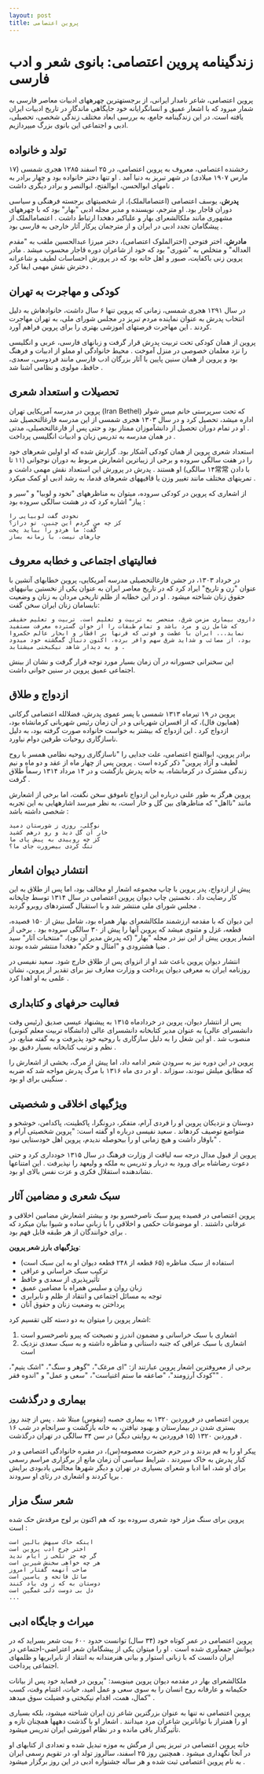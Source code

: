 ```yaml
---
layout: post
title: پروین اعتصامی
---
```


# زندگینامه پروین اعتصامی: بانوی شعر و ادب فارسی

پروین اعتصامی، شاعر نامدار ایرانی، از برجستهترین چهرههای ادبیات معاصر فارسی به شمار میرود که با اشعار عمیق و انسانگرایانه خود جایگاهی ماندگار در تاریخ ادبیات ایران یافته است. در این زندگینامه جامع، به بررسی ابعاد مختلف زندگی شخصی، تحصیلی، ادبی و اجتماعی این بانوی بزرگ میپردازیم.

## تولد و خانواده

رخشنده اعتصامی، معروف به پروین اعتصامی، در ۲۵ اسفند ۱۲۸۵ هجری شمسی (۱۷ مارس ۱۹۰۷ میلادی) در شهر تبریز به دنیا آمد . او تنها دختر خانواده بود و چهار برادر به نامهای ابوالحسن، ابوالفتح، ابوالنصر و برادر دیگری داشت .

**پدرش**، یوسف اعتصامی (اعتصامالملک)، از شخصیتهای برجسته فرهنگی و سیاسی دوران قاجار بود. او مترجم، نویسنده و مدیر مجله ادبی "بهار" بود که با چهرههای مشهوری مانند ملکالشعرای بهار و علیاکبر دهخدا ارتباط داشت . اعتصامالملک از پیشگامان تجدد ادبی در ایران و از مترجمان پرکار آثار خارجی به فارسی بود .

**مادرش**، اختر فتوحی (اخترالملوک اعتصامی)، دختر میرزا عبدالحسین ملقب به "مقدم العداله" و متخلص به "شوری" بود که خود از شاعران دوره قاجار محسوب میشد . مادر پروین زنی باکفایت، صبور و اهل خانه بود که در پرورش احساسات لطیف و شاعرانه دخترش نقش مهمی ایفا کرد .

## کودکی و مهاجرت به تهران

در سال ۱۲۹۱ هجری شمسی، زمانی که پروین تنها ۶ سال داشت، خانوادهاش به دلیل انتخاب پدرش به عنوان نماینده مردم تبریز در مجلس شورای ملی، به تهران مهاجرت کردند . این مهاجرت فرصتهای آموزشی بهتری را برای پروین فراهم آورد.

پروین از همان کودکی تحت تربیت پدرش قرار گرفت و زبانهای فارسی، عربی و انگلیسی را نزد معلمان خصوصی در منزل آموخت . محیط خانوادگی او مملو از ادبیات و فرهنگ بود و پروین از همان سنین پایین با آثار بزرگان ادب فارسی مانند فردوسی، سعدی، حافظ، مولوی و نظامی آشنا شد .

## تحصیلات و استعداد شعری

پروین در مدرسه آمریکایی تهران (Iran Bethel) که تحت سرپرستی خانم میس شولر اداره میشد، تحصیل کرد و در سال ۱۳۰۳ هجری شمسی از این مدرسه فارغالتحصیل شد . او در تمام دوران تحصیل از دانشآموزان ممتاز بود و حتی پس از فارغالتحصیلی، مدتی در همان مدرسه به تدریس زبان و ادبیات انگلیسی پرداخت .

استعداد شعری پروین از همان کودکی آشکار بود. گزارش شده که او اولین شعرهای خود را در هفت سالگی سروده و برخی از زیباترین اشعارش مربوط به دوران نوجوانی (۱۱ تا ۱۴ سالگی) او هستند . پدرش در پرورش این استعداد نقش مهمی داشت و常常 با دادن تمرینهای مختلف مانند تغییر وزن یا قافیههای شعرهای قدما، به رشد ادبی او کمک میکرد .

از اشعاری که پروین در کودکی سروده، میتوان به مناظرههای "نخود و لوبیا" و "سیر و پیاز" اشاره کرد که در هشت سالگی سروده بود :

```
نخودی گفت لوبیایی را
کز چه من گردم این چنین، تو دراز؟
گفت: ما هردو را بباید پخت
چارهای نیست، با زمانه بساز
```

## فعالیتهای اجتماعی و خطابه معروف

در خرداد ۱۳۰۳، در جشن فارغالتحصیلی مدرسه آمریکایی، پروین خطابهای آتشین با عنوان "زن و تاریخ" ایراد کرد که در تاریخ معاصر ایران به عنوان یکی از نخستین بیانیههای حقوق زنان شناخته میشود . او در این خطابه از ظلم تاریخی مردان به زنان و وضعیت نابسامان زنان ایران سخن گفت:

```
داروی بیماری مزمن شرق، منحصر به تربیت و تعلیم است. تربیت و تعلیم حقیقی که شامل زن و مرد باشد و تمام طبقات را از خوان گسترده معرفت مستفید نماید... ایران با عظمت و قوتی که قرنها بر اقطار و ابحار عالم حکمروا بود، از مصائب و شداید شرق سهم وافر برده، اکنون دنبال گمگشته خود میدود و به دیدار شاهد نیکبختی میشتابد .
```

این سخنرانی جسورانه در آن زمان بسیار مورد توجه قرار گرفت و نشان از بینش اجتماعی عمیق پروین در سنین جوانی داشت.

## ازدواج و طلاق

پروین در ۱۹ تیرماه ۱۳۱۳ شمسی با پسر عموی پدرش، فضلالله اعتصامی گرکانی (همایون فال)، که از افسران شهربانی و در آن زمان رئیس شهربانی کرمانشاه بود، ازدواج کرد . این ازدواج که بیشتر به خواست خانواده صورت گرفته بود، به دلیل ناسازگاری روحیات طرفین دوام نیاورد.

برادر پروین، ابوالفتح اعتصامی، علت جدایی را "ناسازگاری روحیه نظامی همسر با روح لطیف و آزاد پروین" ذکر کرده است . پروین پس از چهار ماه از عقد و دو ماه و نیم زندگی مشترک در کرمانشاه، به خانه پدرش بازگشت و در ۱۴ مرداد ۱۳۱۴ رسماً طلاق گرفت .

پروین هرگز به طور علنی درباره این ازدواج ناموفق سخن نگفت، اما برخی از اشعارش مانند "نااهل" که مناظرهای بین گل و خار است، به نظر میرسد اشارههایی به این تجربه شخصی داشته باشد :

```
نوگلی، روزی ز شورستان دمید
خار آن گل دید و رو درهم کشید
کز چه روییدی به پیش پای ما
تنگ کردی بیضرورت جای ما؟
```

## انتشار دیوان اشعار

پیش از ازدواج، پدر پروین با چاپ مجموعه اشعار او مخالف بود، اما پس از طلاق به این کار رضایت داد . نخستین چاپ دیوان پروین اعتصامی در سال ۱۳۱۴ توسط چاپخانه مجلس شورای ملی منتشر شد و با استقبال گستردهای روبرو گردید .

این دیوان که با مقدمه ارزشمند ملکالشعرای بهار همراه بود، شامل بیش از ۱۵۰ قصیده، قطعه، غزل و مثنوی میشد که پروین آنها را پیش از ۳۰ سالگی سروده بود . برخی از اشعار پروین پیش از این نیز در مجله "بهار" (که پدرش مدیر آن بود)، "منتخبات آثار" سید ضیا هشترودی و "امثال و حکم" دهخدا منتشر شده بودند .

انتشار دیوان پروین باعث شد او از انزوای پس از طلاق خارج شود. سعید نفیسی در روزنامه ایران به معرفی دیوان پرداخت و وزارت معارف نیز برای تقدیر از پروین، نشان علمی به او اهدا کرد .

## فعالیت حرفهای و کتابداری

پس از انتشار دیوان، پروین در خردادماه ۱۳۱۵ به پیشنهاد عیسی صدیق (رئیس وقت دانشسرای عالی) به عنوان مدیر کتابخانه دانشسرای عالی (دانشگاه تربیت معلم کنونی) منصوب شد . او این شغل را به دلیل سازگاری با روحیه خود پذیرفت و به گفته منابع، در نظم و ترتیب کتابخانه بسیار دقیق بود .

پروین در این دوره نیز به سرودن شعر ادامه داد، اما پیش از مرگ، بخشی از اشعارش را که مطابق میلش نبودند، سوزاند . او در دی ماه ۱۳۱۶ با مرگ پدرش مواجه شد که ضربه سنگینی برای او بود .

## ویژگیهای اخلاقی و شخصیتی

دوستان و نزدیکان پروین او را فردی آرام، متفکر، درونگرا، پاکطینت، پاکدامن، خوشخو و متواضع توصیف کردهاند . سعید نفیسی درباره او گفته است: "پروین شخصیتی آرام و باوقار داشت و هیچ زمانی او را بیحوصله ندیدم، پروین اهل خودستایی نبود" .

پروین از قبول مدال درجه سه لیاقت از وزارت فرهنگ در سال ۱۳۱۵ خودداری کرد و حتی دعوت رضاشاه برای ورود به دربار و تدریس به ملکه و ولیعهد را نپذیرفت . این امتناعها نشاندهنده استقلال فکری و عزت نفس بالای او بود.

## سبک شعری و مضامین آثار

پروین اعتصامی در قصیده پیرو سبک ناصرخسرو بود و بیشتر اشعارش مضامین اخلاقی و عرفانی داشتند . او موضوعات حکمی و اخلاقی را با زبانی ساده و شیوا بیان میکرد که برای خوانندگان از هر طبقه قابل فهم بود .

**ویژگیهای بارز شعر پروین**:
- استفاده از سبک مناظره (۶۵ قطعه از ۲۴۸ قطعه دیوان او به این سبک است) 
- ترکیب سبک خراسانی و عراقی 
- تأثیرپذیری از سعدی و حافظ 
- زبان روان و سلیس همراه با مضامین عمیق 
- توجه به مسائل اجتماعی و انتقاد از ظلم و نابرابری 
- پرداختن به وضعیت زنان و حقوق آنان 

اشعار پروین را میتوان به دو دسته کلی تقسیم کرد:
1. اشعاری با سبک خراسانی و مضمون اندرز و نصیحت که پیرو ناصرخسرو است
2. اشعاری با سبک عراقی که جنبه داستانی و مناظره داشته و به سبک سعدی نزدیک است 

برخی از معروفترین اشعار پروین عبارتند از: "ای مرغک"، "گوهر و سنگ"، "اشک یتیم"، "کودک آرزومند"، "صاعقه ما ستم اغنیاست"، "سعی و عمل" و "اندوه فقر" .

## بیماری و درگذشت

پروین اعتصامی در فروردین ۱۳۲۰ به بیماری حصبه (تیفوس) مبتلا شد . پس از چند روز بستری شدن در بیمارستان و بهبود نیافتن، به خانه بازگشت و سرانجام در شب ۱۶ فروردین ۱۳۲۰ (۱۵ فروردین به روایتی دیگر) در سن ۳۴ سالگی در تهران درگذشت .

پیکر او را به قم بردند و در حرم حضرت معصومه(س)، در مقبره خانوادگی اعتصامی و در کنار پدرش به خاک سپردند . شرایط سیاسی آن زمان مانع از برگزاری مراسم رسمی برای او شد، اما ادبا و شعرای بسیاری در تهران و دیگر شهرها مجالس یادبودی برایش برپا کردند و اشعاری در رثای او سرودند .

## شعر سنگ مزار

پروین برای سنگ مزار خود شعری سروده بود که هم اکنون بر لوح مرقدش حک شده است :

```
اینکه خاک سیهش بالین است
اختر چرخ ادب پروین است
گر چه جز تلخی ز ایام ندید
هر چه خواهی سخنش شیرین است
صاحب آنهمه گفتار امروز
سائل فاتحه و یاسین است
دوستان به که ز وی یاد کنند
دل بی دوست دلی غمگین است
...
```

## میراث و جایگاه ادبی

پروین اعتصامی در عمر کوتاه خود (۳۴ سال) توانست حدود ۶۰۰ بیت شعر بسراید که در دیوانش جمعآوری شده است . او را میتوان یکی از پیشگامان شعر اعتراضی-اجتماعی در ایران دانست که با زبانی استوار و بیانی هنرمندانه به انتقاد از نابرابریها و ظلمهای اجتماعی پرداخت.

ملکالشعرای بهار در مقدمه دیوان پروین مینویسد: "پروین در قصاید خود پس از بیانات حکیمانه و عارفانه روح انسان را به سوی سعی و عمل امید، حیات، اغتنام وقت، کسب کمال، همت، اقدام نیکبختی و فضیلت سوق میدهد" .

پروین اعتصامی نه تنها به عنوان بزرگترین شاعر زن ایران شناخته میشود، بلکه بسیاری او را همتراز با تواناترین شاعران مرد میدانند . اشعار او با گذشت دههها همچنان تازه و تأثیرگذار باقی مانده و در نظام آموزشی ایران تدریس میشود.

خانه پروین اعتصامی در تبریز پس از مرگش به موزه تبدیل شده و تعدادی از کتابهای او در آنجا نگهداری میشود . همچنین روز ۲۵ اسفند، سالروز تولد او، در تقویم رسمی ایران به نام پروین اعتصامی ثبت شده و هر ساله جشنواره ادبی در این روز برگزار میشود .
